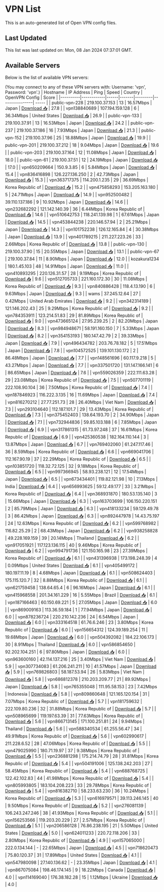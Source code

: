 # VPN List

This is an auto-generated list of Open VPN config files.

## Last Updated

This list was last updated on: Mon, 08 Jan 2024 07:37:01 GMT.

## Available Servers

Below is the list of available VPN servers:

(You may connect to any of these VPN servers with: Username: 'vpn', Password: 'vpn'.)
| Hostname | IP Address | Ping | Speed | Country | OpenVPN Config | Score |
|----------|------------|------|-------|---------|----------------| ----- |
| public-vpn-228 | 219.100.37.153 | 13 | 16.57Mbps | Japan | [Download 📥](./configs/server_0_JP.ovpn) | 27.8 |
| vpn138840689 | 107.194.159.128 | 6 | 36.34Mbps | United States | [Download 📥](./configs/server_1_US.ovpn) | 26.9 |
| public-vpn-133 | 219.100.37.91 | 13 | 16.53Mbps | Japan | [Download 📥](./configs/server_2_JP.ovpn) | 24.2 |
| public-vpn-237 | 219.100.37.186 | 16 | 7.93Mbps | Japan | [Download 📥](./configs/server_3_JP.ovpn) | 21.3 |
| public-vpn-152 | 219.100.37.96 | 25 | 18.88Mbps | Japan | [Download 📥](./configs/server_4_JP.ovpn) | 19.9 |
| public-vpn-201 | 219.100.37.212 | 18 | 9.04Mbps | Japan | [Download 📥](./configs/server_5_JP.ovpn) | 19.6 |
| public-vpn-203 | 219.100.37.164 | 12 | 11.08Mbps | Japan | [Download 📥](./configs/server_6_JP.ovpn) | 18.0 |
| public-vpn-61 | 219.100.37.51 | 12 | 24.19Mbps | Japan | [Download 📥](./configs/server_7_JP.ovpn) | 17.0 |
| vpn650209664 | 150.9.3.85 | 6 | 5.84Mbps | Japan | [Download 📥](./configs/server_8_JP.ovpn) | 15.4 |
| vpn836416898 | 126.227.136.250 | 2 | 42.73Mbps | Japan | [Download 📥](./configs/server_9_JP.ovpn) | 15.3 |
| vpn363717375 | 114.200.1.235 | 29 | 36.69Mbps | Korea Republic of | [Download 📥](./configs/server_10_KR.ovpn) | 15.2 |
| vpn475858293 | 153.205.163.180 | 5 | 24.71Mbps | Japan | [Download 📥](./configs/server_11_JP.ovpn) | 14.9 |
| vpn952500482 | 39.110.137.186 | 9 | 10.92Mbps | Japan | [Download 📥](./configs/server_12_JP.ovpn) | 14.6 |
| vpn232682292 | 121.142.140.39 | 36 | 6.44Mbps | Korea Republic of | [Download 📥](./configs/server_13_KR.ovpn) | 14.6 |
| vpn510642753 | 118.241.139.98 | 1 | 67.61Mbps | Japan | [Download 📥](./configs/server_14_JP.ovpn) | 14.5 |
| vpn453844238 | 220.146.57.94 | 2 | 25.21Mbps | Japan | [Download 📥](./configs/server_15_JP.ovpn) | 14.3 |
| vpn101752238 | 126.12.165.84 | 4 | 30.38Mbps | Japan | [Download 📥](./configs/server_16_JP.ovpn) | 13.9 |
| vpn401789215 | 211.227.223.26 | 33 | 2.66Mbps | Korea Republic of | [Download 📥](./configs/server_17_KR.ovpn) | 13.8 |
| public-vpn-130 | 219.100.37.90 | 15 | 20.55Mbps | Japan | [Download 📥](./configs/server_18_JP.ovpn) | 13.1 |
| public-vpn-67 | 219.100.37.84 | 11 | 8.90Mbps | Japan | [Download 📥](./configs/server_19_JP.ovpn) | 12.0 |
| kozakura1234 | 180.1.45.103 | 48 | 14.91Mbps | Japan | [Download 📥](./configs/server_20_JP.ovpn) | 11.0 |
| vpn410893295 | 220.126.31.57 | 28 | 9.19Mbps | Korea Republic of | [Download 📥](./configs/server_21_KR.ovpn) | 9.6 |
| vpn512705733 | 221.160.172.30 | 30 | 11.08Mbps | Korea Republic of | [Download 📥](./configs/server_22_KR.ovpn) | 9.3 |
| vpn840886428 | 118.4.13.190 | 6 | 9.63Mbps | Japan | [Download 📥](./configs/server_23_JP.ovpn) | 9.3 |
| wams | 37.245.12.64 | 27 | 0.42Mbps | United Arab Emirates | [Download 📥](./configs/server_24_AE.ovpn) | 9.2 |
| vpn342314189 | 121.146.202.43 | 25 | 9.29Mbps | Korea Republic of | [Download 📥](./configs/server_25_KR.ovpn) | 9.2 |
| vpn784353911 | 123.214.51.83 | 29 | 81.89Mbps | Korea Republic of | [Download 📥](./configs/server_26_KR.ovpn) | 9.0 |
| vpn473665124 | 27.95.239.25 | 2 | 82.20Mbps | Japan | [Download 📥](./configs/server_27_JP.ovpn) | 8.3 |
| vpn984948671 | 58.191.160.150 | 7 | 5.33Mbps | Japan | [Download 📥](./configs/server_28_JP.ovpn) | 8.2 |
| vpn354153193 | 180.147.42.79 | 2 | 39.33Mbps | Japan | [Download 📥](./configs/server_29_JP.ovpn) | 7.9 |
| vpn496434782 | 203.76.78.182 | 5 | 17.51Mbps | Japan | [Download 📥](./configs/server_30_JP.ovpn) | 7.8 |
| vpn104572525 | 139.101.130.172 | 2 | 86.48Mbps | Japan | [Download 📥](./configs/server_31_JP.ovpn) | 7.7 |
| vpn148561696 | 60.117.9.218 | 5 | 43.27Mbps | Japan | [Download 📥](./configs/server_32_JP.ovpn) | 7.7 |
| vpn337501720 | 131.147.166.141 | 6 | 86.65Mbps | Japan | [Download 📥](./configs/server_33_JP.ovpn) | 7.6 |
| vpn559026359 | 222.111.63.28 | 29 | 23.08Mbps | Korea Republic of | [Download 📥](./configs/server_34_KR.ovpn) | 7.5 |
| vpn507701119 | 222.108.90.104 | 36 | 7.50Mbps | Korea Republic of | [Download 📥](./configs/server_35_KR.ovpn) | 7.4 |
| vpn187846923 | 116.222.3.135 | 16 | 11.69Mbps | Japan | [Download 📥](./configs/server_36_JP.ovpn) | 7.4 |
| vpn816270212 | 27.77.251.73 | 28 | 26.40Mbps | Viet Nam | [Download 📥](./configs/server_37_VN.ovpn) | 7.3 |
| vpn293104640 | 112.187.101.7 | 29 | 13.43Mbps | Korea Republic of | [Download 📥](./configs/server_38_KR.ovpn) | 7.3 |
| vpn375452403 | 138.64.193.70 | 2 | 34.90Mbps | Japan | [Download 📥](./configs/server_39_JP.ovpn) | 7.1 |
| vpn732944836 | 59.85.103.188 | 6 | 7.85Mbps | Japan | [Download 📥](./configs/server_40_JP.ovpn) | 6.9 |
| vpn317861315 | 61.73.97.248 | 37 | 16.61Mbps | Korea Republic of | [Download 📥](./configs/server_41_KR.ovpn) | 6.9 |
| vpn425360538 | 182.164.110.144 | 3 | 13.87Mbps | Japan | [Download 📥](./configs/server_42_JP.ovpn) | 6.7 |
| vpn769402060 | 61.247.117.46 | 36 | 8.59Mbps | Korea Republic of | [Download 📥](./configs/server_43_KR.ovpn) | 6.6 |
| vpn669041706 | 112.167.90.19 | 37 | 22.29Mbps | Korea Republic of | [Download 📥](./configs/server_44_KR.ovpn) | 6.5 |
| vpn103851720 | 118.32.72.125 | 32 | 9.18Mbps | Korea Republic of | [Download 📥](./configs/server_45_KR.ovpn) | 6.5 |
| vpn997366945 | 58.93.238.121 | 12 | 17.54Mbps | Japan | [Download 📥](./configs/server_46_JP.ovpn) | 6.5 |
| vpn673434401 | 119.82.121.98 | 10 | 7.13Mbps | India | [Download 📥](./configs/server_47_IN.ovpn) | 6.4 |
| vpn656993625 | 59.12.49.177 | 33 | 3.21Mbps | Korea Republic of | [Download 📥](./configs/server_48_KR.ovpn) | 6.4 |
| vpn368931870 | 180.53.135.140 | 3 | 15.66Mbps | Japan | [Download 📥](./configs/server_49_JP.ovpn) | 6.3 |
| vpn163703699 | 106.150.220.151 | 2 | 85.79Mbps | Japan | [Download 📥](./configs/server_50_JP.ovpn) | 6.3 |
| vpn418133234 | 59.129.49.78 | 3 | 86.42Mbps | Japan | [Download 📥](./configs/server_51_JP.ovpn) | 6.3 |
| vpn892447978 | 14.43.75.197 | 24 | 12.63Mbps | Korea Republic of | [Download 📥](./configs/server_52_KR.ovpn) | 6.2 |
| vpn599768982 | 116.82.25.29 | 2 | 68.43Mbps | Japan | [Download 📥](./configs/server_53_JP.ovpn) | 6.2 |
| vpn938258828 | 49.228.169.159 | 39 | 20.14Mbps | Thailand | [Download 📥](./configs/server_54_TH.ovpn) | 6.2 |
| vpn917051921 | 117.123.136.115 | 40 | 9.46Mbps | Korea Republic of | [Download 📥](./configs/server_55_KR.ovpn) | 6.2 |
| vpn994791736 | 121.150.165.98 | 23 | 27.39Mbps | Korea Republic of | [Download 📥](./configs/server_56_KR.ovpn) | 6.1 |
| vpn431396938 | 173.198.248.39 | 4 | 0.09Mbps | United States | [Download 📥](./configs/server_57_US.ovpn) | 6.1 |
| vpn405499172 | 180.197.11.19 | 8 | 4.68Mbps | Japan | [Download 📥](./configs/server_58_JP.ovpn) | 6.1 |
| vpn508624403 | 175.115.120.7 | 32 | 8.88Mbps | Korea Republic of | [Download 📥](./configs/server_59_KR.ovpn) | 6.1 |
| vpn621759458 | 138.64.65.4 | 6 | 96.16Mbps | Japan | [Download 📥](./configs/server_60_JP.ovpn) | 6.1 |
| vpn415968558 | 201.34.161.229 | 16 | 5.55Mbps | Brazil | [Download 📥](./configs/server_61_BR.ovpn) | 6.1 |
| vpn187166463 | 60.150.69.221 | 5 | 27.05Mbps | Japan | [Download 📥](./configs/server_62_JP.ovpn) | 6.0 |
| vpn869009163 | 113.36.59.184 | 1 | 77.94Mbps | Japan | [Download 📥](./configs/server_63_JP.ovpn) | 6.0 |
| vpn878236724 | 220.210.142.236 | 24 | 6.54Mbps | Japan | [Download 📥](./configs/server_64_JP.ovpn) | 6.0 |
| vpn333164518 | 61.76.6.246 | 23 | 3.80Mbps | Korea Republic of | [Download 📥](./configs/server_65_KR.ovpn) | 6.0 |
| vpn156654312 | 124.39.189.254 | 11 | 19.68Mbps | Japan | [Download 📥](./configs/server_66_JP.ovpn) | 6.0 |
| vpn504392082 | 184.22.106.173 | 30 | 8.91Mbps | Thailand | [Download 📥](./configs/server_67_TH.ovpn) | 6.0 |
| vpn586854650 | 92.202.104.251 | 6 | 97.80Mbps | Japan | [Download 📥](./configs/server_68_JP.ovpn) | 6.0 |
| vpn963600160 | 42.114.137.216 | 25 | 3.40Mbps | Viet Nam | [Download 📥](./configs/server_69_VN.ovpn) | 5.9 |
| vpn307734083 | 61.206.241.211 | 10 | 41.57Mbps | Japan | [Download 📥](./configs/server_70_JP.ovpn) | 5.9 |
| vpn769826803 | 58.187.53.94 | 26 | 5.83Mbps | Viet Nam | [Download 📥](./configs/server_71_VN.ovpn) | 5.8 |
| vpn686812378 | 210.203.209.77 | 21 | 89.92Mbps | Japan | [Download 📥](./configs/server_72_JP.ovpn) | 5.8 |
| vpn765355048 | 111.95.58.153 | 23 | 7.42Mbps | Indonesia | [Download 📥](./configs/server_73_ID.ovpn) | 5.8 |
| vpn809860648 | 121.165.120.154 | 31 | 7.07Mbps | Korea Republic of | [Download 📥](./configs/server_74_KR.ovpn) | 5.7 |
| vpn181759632 | 222.109.80.236 | 32 | 31.88Mbps | Korea Republic of | [Download 📥](./configs/server_75_KR.ovpn) | 5.7 |
| vpn508965699 | 119.197.63.39 | 31 | 77.63Mbps | Korea Republic of | [Download 📥](./configs/server_76_KR.ovpn) | 5.6 |
| vpn866713145 | 171.100.251.81 | 24 | 9.94Mbps | Thailand | [Download 📥](./configs/server_77_TH.ovpn) | 5.6 |
| vpn588340534 | 61.255.56.47 | 34 | 49.91Mbps | Korea Republic of | [Download 📥](./configs/server_78_KR.ovpn) | 5.6 |
| vpn602990617 | 211.228.6.52 | 28 | 47.06Mbps | Korea Republic of | [Download 📥](./configs/server_79_KR.ovpn) | 5.5 |
| vpn479025990 | 180.71.19.97 | 37 | 9.38Mbps | Korea Republic of | [Download 📥](./configs/server_80_KR.ovpn) | 5.5 |
| vpn236881298 | 175.214.74.79 | 28 | 31.81Mbps | Korea Republic of | [Download 📥](./configs/server_81_KR.ovpn) | 5.4 |
| vpn504191006 | 125.138.242.203 | 27 | 58.45Mbps | Korea Republic of | [Download 📥](./configs/server_82_KR.ovpn) | 5.4 |
| vpn688768725 | 122.42.102.83 | 44 | 41.98Mbps | Korea Republic of | [Download 📥](./configs/server_83_KR.ovpn) | 5.4 |
| vpn805993805 | 183.104.208.223 | 33 | 29.78Mbps | Korea Republic of | [Download 📥](./configs/server_84_KR.ovpn) | 5.4 |
| vpn816382710 | 58.233.63.230 | 36 | 10.24Mbps | Korea Republic of | [Download 📥](./configs/server_85_KR.ovpn) | 5.3 |
| vpn616979571 | 39.113.246.145 | 40 | 9.50Mbps | Korea Republic of | [Download 📥](./configs/server_86_KR.ovpn) | 5.2 |
| vpn276081139 | 106.243.247.246 | 38 | 41.93Mbps | Korea Republic of | [Download 📥](./configs/server_87_KR.ovpn) | 5.1 |
| vpn156253566 | 119.203.20.229 | 27 | 2.57Mbps | Korea Republic of | [Download 📥](./configs/server_88_KR.ovpn) | 5.1 |
| vpn206586128 | 76.86.238.195 | 21 | 5.50Mbps | United States | [Download 📥](./configs/server_89_US.ovpn) | 5.0 |
| vpn624011233 | 220.72.118.206 | 33 | 2.80Mbps | Korea Republic of | [Download 📥](./configs/server_90_KR.ovpn) | 4.9 |
| vpn157065000 | 222.0.134.144 | - | 22.65Mbps | Japan | [Download 📥](./configs/server_91_JP.ovpn) | 4.5 |
| vpn718620473 | 75.80.120.37 | 31 | 17.89Mbps | United States | [Download 📥](./configs/server_92_US.ovpn) | 4.1 |
| vpn547980098 | 27.140.136.62 | - | 23.35Mbps | Japan | [Download 📥](./configs/server_93_JP.ovpn) | 4.1 |
| vpn867075084 | 198.46.174.145 | 9 | 18.22Mbps | Canada | [Download 📥](./configs/server_94_CA.ovpn) | 4.0 |
| vpn114169040 | 176.38.182.28 | 15 | 1.12Mbps | Ukraine | [Download 📥](./configs/server_95_UA.ovpn) | 4.0 |
